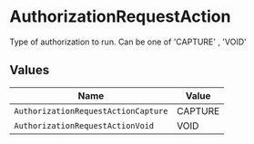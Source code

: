 # AuthorizationRequestAction

Type of authorization to run. Can be one of 'CAPTURE' , 'VOID'


## Values

| Name                                | Value                               |
| ----------------------------------- | ----------------------------------- |
| `AuthorizationRequestActionCapture` | CAPTURE                             |
| `AuthorizationRequestActionVoid`    | VOID                                |